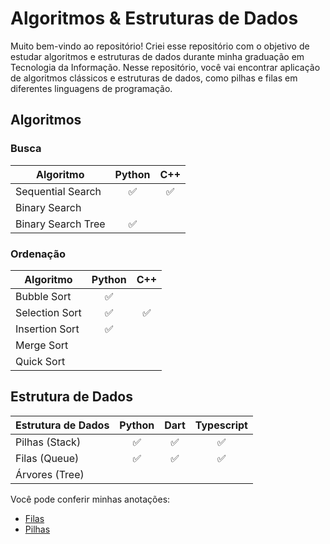 # Algoritmos & Estruturas de Dados
Muito bem-vindo ao repositório! Criei esse repositório com o objetivo de estudar algoritmos e estruturas de dados durante minha graduação em Tecnologia da Informação. Nesse repositório, você vai encontrar aplicação de algoritmos clássicos e estruturas de dados, como pilhas e filas em diferentes linguagens de programação.

## Algoritmos
### Busca
| Algoritmo     | Python | C++ |
| ------------- |:------:|:---:|
| Sequential Search | :white_check_mark: | :white_check_mark: |
| Binary Search | | |
| Binary Search Tree | :white_check_mark: | |
### Ordenação
| Algoritmo      | Python | C++ |
| -------------- |:------:| :--: |
| Bubble Sort    | :white_check_mark: | |
| Selection Sort | :white_check_mark: | :white_check_mark: |
| Insertion Sort | :white_check_mark: | |
| Merge Sort     | | |
| Quick Sort     | | |

## Estrutura de Dados
| Estrutura de Dados | Python | Dart | Typescript |
| ------------------ |:------:| :--: | :--------: |
| Pilhas (Stack)     | :white_check_mark: | :white_check_mark: | :white_check_mark: |
| Filas (Queue)      | :white_check_mark: | :white_check_mark: | :white_check_mark: |
| Árvores (Tree)     | | | |

Você pode conferir minhas anotações: 
- [Filas](./sobre_filas.md)
- [Pilhas](./sobre_pilhas.md)